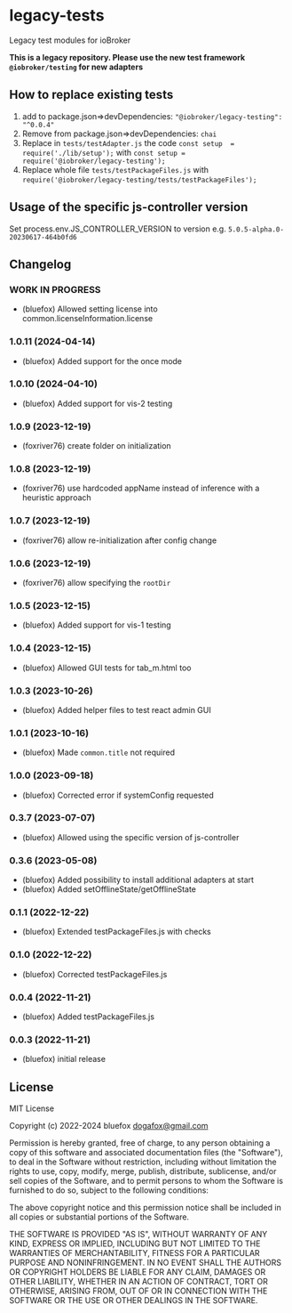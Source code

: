 # legacy-tests
Legacy test modules for ioBroker

**This is a legacy repository. Please use the new test framework `@iobroker/testing` for new adapters** 

## How to replace existing tests
1. add to package.json=>devDependencies: `"@iobroker/legacy-testing": "^0.0.4"`
2. Remove from package.json=>devDependencies: `chai`
3. Replace in `tests/testAdapter.js` the code `const setup  = require('./lib/setup');` with `const setup = require('@iobroker/legacy-testing');`
4. Replace whole file `tests/testPackageFiles.js` with `require('@iobroker/legacy-testing/tests/testPackageFiles');`

## Usage of the specific js-controller version 
Set process.env.JS_CONTROLLER_VERSION to version e.g. `5.0.5-alpha.0-20230617-464b0fd6`

## Changelog
<!-- ### **WORK IN PROGRESS** -->
### **WORK IN PROGRESS**
* (bluefox) Allowed setting license into common.licenseInformation.license

### 1.0.11 (2024-04-14)
* (bluefox) Added support for the once mode

### 1.0.10 (2024-04-10)
* (bluefox) Added support for vis-2 testing

### 1.0.9 (2023-12-19)
* (foxriver76) create folder on initialization

### 1.0.8 (2023-12-19)
* (foxriver76) use hardcoded appName instead of inference with a heuristic approach

### 1.0.7 (2023-12-19)
* (foxriver76) allow re-initialization after config change

### 1.0.6 (2023-12-19)
* (foxriver76) allow specifying the `rootDir`

### 1.0.5 (2023-12-15)
* (bluefox) Added support for vis-1 testing

### 1.0.4 (2023-12-15)
* (bluefox) Allowed GUI tests for tab_m.html too

### 1.0.3 (2023-10-26)
* (bluefox) Added helper files to test react admin GUI

### 1.0.1 (2023-10-16)
* (bluefox) Made `common.title` not required

### 1.0.0 (2023-09-18)
* (bluefox) Corrected error if systemConfig requested

### 0.3.7 (2023-07-07)
* (bluefox) Allowed using the specific version of js-controller

### 0.3.6 (2023-05-08)
* (bluefox) Added possibility to install additional adapters at start
* (bluefox) Added setOfflineState/getOfflineState

### 0.1.1 (2022-12-22)
* (bluefox) Extended testPackageFiles.js with checks

### 0.1.0 (2022-12-22)
* (bluefox) Corrected testPackageFiles.js

### 0.0.4 (2022-11-21)
* (bluefox) Added testPackageFiles.js

### 0.0.3 (2022-11-21)
* (bluefox) initial release

## License
MIT License

Copyright (c) 2022-2024 bluefox <dogafox@gmail.com>

Permission is hereby granted, free of charge, to any person obtaining a copy
of this software and associated documentation files (the "Software"), to deal
in the Software without restriction, including without limitation the rights
to use, copy, modify, merge, publish, distribute, sublicense, and/or sell
copies of the Software, and to permit persons to whom the Software is
furnished to do so, subject to the following conditions:

The above copyright notice and this permission notice shall be included in all
copies or substantial portions of the Software.

THE SOFTWARE IS PROVIDED "AS IS", WITHOUT WARRANTY OF ANY KIND, EXPRESS OR
IMPLIED, INCLUDING BUT NOT LIMITED TO THE WARRANTIES OF MERCHANTABILITY,
FITNESS FOR A PARTICULAR PURPOSE AND NONINFRINGEMENT. IN NO EVENT SHALL THE
AUTHORS OR COPYRIGHT HOLDERS BE LIABLE FOR ANY CLAIM, DAMAGES OR OTHER
LIABILITY, WHETHER IN AN ACTION OF CONTRACT, TORT OR OTHERWISE, ARISING FROM,
OUT OF OR IN CONNECTION WITH THE SOFTWARE OR THE USE OR OTHER DEALINGS IN THE
SOFTWARE.
